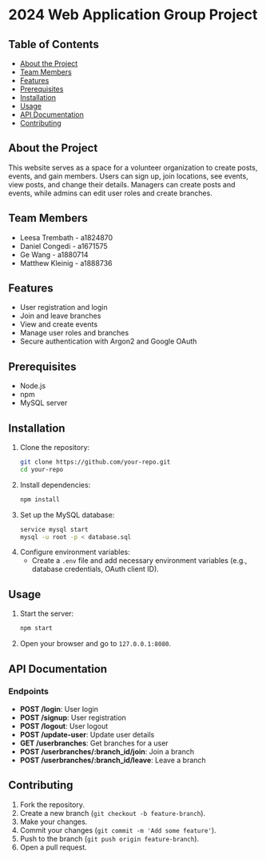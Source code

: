 # 2024 Web Application Group Project

## Table of Contents
- [About the Project](#about-the-project)
- [Team Members](#team-members)
- [Features](#features)
- [Prerequisites](#prerequisites)
- [Installation](#installation)
- [Usage](#usage)
- [API Documentation](#api-documentation)
- [Contributing](#contributing)
## About the Project
This website serves as a space for a volunteer organization to create posts, events, and gain members. Users can sign up, join locations, see events, view posts, and change their details. Managers can create posts and events, while admins can edit user roles and create branches.

## Team Members
- Leesa Trembath - a1824870
- Daniel Congedi - a1671575
- Ge Wang - a1880714
- Matthew Kleinig - a1888736

## Features
- User registration and login
- Join and leave branches
- View and create events
- Manage user roles and branches
- Secure authentication with Argon2 and Google OAuth

## Prerequisites
- Node.js
- npm
- MySQL server

## Installation
1. Clone the repository:
    ```sh
    git clone https://github.com/your-repo.git
    cd your-repo
    ```
2. Install dependencies:
    ```sh
    npm install
    ```
3. Set up the MySQL database:
    ```sh
    service mysql start
    mysql -u root -p < database.sql
    ```
4. Configure environment variables:
    - Create a `.env` file and add necessary environment variables (e.g., database credentials, OAuth client ID).

## Usage
1. Start the server:
    ```sh
    npm start
    ```
2. Open your browser and go to `127.0.0.1:8080`.

## API Documentation
### Endpoints
- **POST /login**: User login
- **POST /signup**: User registration
- **POST /logout**: User logout
- **POST /update-user**: Update user details
- **GET /userbranches**: Get branches for a user
- **POST /userbranches/:branch_id/join**: Join a branch
- **POST /userbranches/:branch_id/leave**: Leave a branch

## Contributing
1. Fork the repository.
2. Create a new branch (`git checkout -b feature-branch`).
3. Make your changes.
4. Commit your changes (`git commit -m 'Add some feature'`).
5. Push to the branch (`git push origin feature-branch`).
6. Open a pull request.
